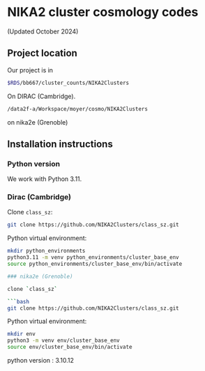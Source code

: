 # NIKA2 cluster cosmology codes

(Updated October 2024)


## Project location 

Our project is in 

```bash
$RDS/bb667/cluster_counts/NIKA2Clusters
```

On DIRAC (Cambridge).

```bash
/data2f-a/Workspace/moyer/cosmo/NIKA2Clusters
```
on nika2e (Grenoble)

## Installation instructions

### Python version

We work with Python 3.11. 

### Dirac (Cambridge)

Clone `class_sz`:

```bash
git clone https://github.com/NIKA2Clusters/class_sz.git
```
Python virtual environment: 

```bash
mkdir python_environments
python3.11 -m venv python_environments/cluster_base_env
source python_environments/cluster_base_env/bin/activate

### nika2e (Grenoble)

clone `class_sz`

```bash
git clone https://github.com/NIKA2Clusters/class_sz.git
```
Python virtual environment:
```bash
mkdir env
python3 -m venv env/cluster_base_env
source env/cluster_base_env/bin/activate
```
python version : 3.10.12


